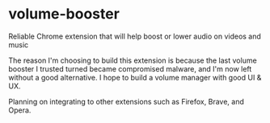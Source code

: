 # volume-booster
Reliable Chrome extension that will help boost or lower audio on videos and music

The reason I'm choosing to build this extension is because the last volume booster I trusted turned became compromised malware, and I'm now left without a good alternative. I hope to build a volume manager with good UI & UX.

Planning on integrating to other extensions such as Firefox, Brave, and Opera.
